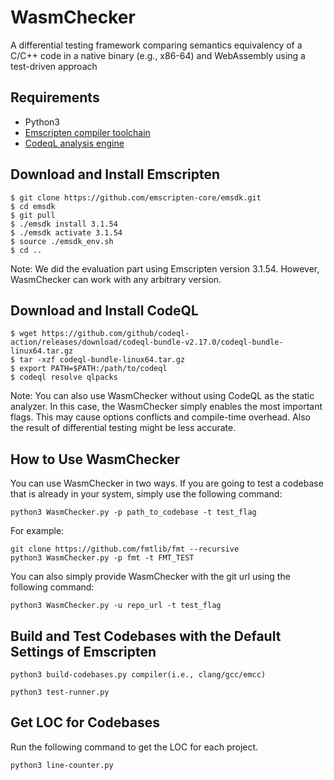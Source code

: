 # WasmChecker
A differential testing framework comparing semantics equivalency of a C/C++ code in a native binary (e.g., x86-64) and WebAssembly using a test-driven approach

## Requirements
- Python3
- [Emscripten compiler toolchain](https://emscripten.org)
- [CodeqL analysis engine](https://codeql.github.com)

## Download and Install Emscripten
```
$ git clone https://github.com/emscripten-core/emsdk.git
$ cd emsdk
$ git pull
$ ./emsdk install 3.1.54
$ ./emsdk activate 3.1.54
$ source ./emsdk_env.sh
$ cd ..
```
Note: We did the evaluation part using Emscripten version 3.1.54. However, WasmChecker can work with any arbitrary version. 

## Download and Install CodeQL
```
$ wget https://github.com/github/codeql-action/releases/download/codeql-bundle-v2.17.0/codeql-bundle-linux64.tar.gz
$ tar -xzf codeql-bundle-linux64.tar.gz 
$ export PATH=$PATH:/path/to/codeql
$ codeql resolve qlpacks
```
Note: You can also use WasmChecker without using CodeQL as the static analyzer. In this case, the WasmChecker simply enables the most important flags. This may cause options conflicts and compile-time overhead. Also the result of differential testing might be less accurate. 

## How to Use WasmChecker
You can use WasmChecker in two ways. If you are going to test a codebase that is already in your system, simply use the following command:
```
python3 WasmChecker.py -p path_to_codebase -t test_flag
```
For example:
```
git clone https://github.com/fmtlib/fmt --recursive
python3 WasmChecker.py -p fmt -t FMT_TEST
```
You can also simply provide WasmChecker with the git url using the following command:
```
python3 WasmChecker.py -u repo_url -t test_flag
```

## Build and Test Codebases with the Default Settings of Emscripten

```python3 build-codebases.py compiler(i.e., clang/gcc/emcc)```

```python3 test-runner.py```

## Get LOC for Codebases
Run the following command to get the LOC for each project.

```python3 line-counter.py```
